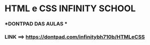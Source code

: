# HTML e CSS INFINITY SCHOOL

### *DONTPAD DAS AULAS *
### LINK ==> https://dontpad.com/infinitybh710b/HTMLeCSS 

